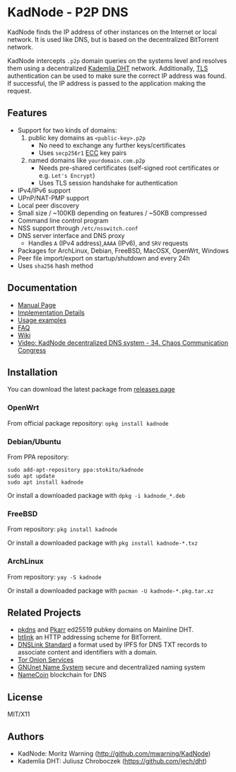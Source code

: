 # KadNode - P2P DNS

KadNode finds the IP address of other instances on the Internet or local network.
It is used like DNS, but is based on the decentralized BitTorrent network.

KadNode intercepts `.p2p` domain queries on the systems level and resolves them using a decentralized [Kademlia DHT](https://en.wikipedia.org/wiki/Kademlia) network.
Additionally, [TLS](https://en.wikipedia.org/wiki/Transport_Layer_Security) authentication can be used to make sure the correct IP address was found.
If successful, the IP address is passed to the application making the request.


## Features

* Support for two kinds of domains:
  1. public key domains as `<public-key>.p2p`
     * No need to exchange any further keys/certificates
     * Uses `secp256r1` [ECC](https://en.wikipedia.org/wiki/Elliptic-curve_cryptography) key pairs
  2. named domains like `yourdomain.com.p2p`
     * Needs pre-shared certificates (self-signed root certificates or e.g. `Let's Encrypt`)
     * Uses TLS session handshake for authentication
* IPv4/IPv6 support
* UPnP/NAT-PMP support
* Local peer discovery
* Small size / ~100KB depending on features / ~50KB compressed
* Command line control program
* NSS support through `/etc/nsswitch.conf`
* DNS server interface and DNS proxy
  * Handles `A` (IPv4 address),`AAAA` (IPv6), and `SRV` requests
* Packages for ArchLinux, Debian, FreeBSD, MacOSX, OpenWrt, Windows
* Peer file import/export on startup/shutdown and every 24h
* Uses `sha256` hash method


## Documentation

- [Manual Page](misc/manpage.md)
- [Implementation Details](misc/implementation.md)
- [Usage examples](misc/examples.md)
- [FAQ](misc/faq.md)
- [Wiki](https://github.com/mwarning/KadNode/wiki/)
- [Video: KadNode decentralized DNS system - 34. Chaos Communication Congress](https://www.youtube.com/watch?v=DFFNEoEYItE)


## Installation
You can download the latest package from [releases page](https://github.com/mwarning/KadNode/releases/)


### OpenWrt
From official package repository:
`opkg install kadnode`


### Debian/Ubuntu
From PPA repository:
```
sudo add-apt-repository ppa:stokito/kadnode
sudo apt update
sudo apt install kadnode
```

Or install a downloaded package with `dpkg -i kadnode_*.deb`


### FreeBSD
From repository: `pkg install kadnode`

Or install a downloaded package with `pkg install kadnode-*.txz`


### ArchLinux
From repository: `yay -S kadnode`

Or install a downloaded package with `pacman -U kadnode-*.pkg.tar.xz`


## Related Projects

* [pkdns](https://github.com/pubky/pkdns) and [Pkarr](https://github.com/pubky/pkarr) ed25519 pubkey domains on Mainline DHT.
* [btlink](https://github.com/anacrolix/btlink) an HTTP addressing scheme for BitTorrent.
* [DNSLink Standard](https://dnslink.org/) a format used by IPFS for DNS TXT records to associate content and identifiers with a domain.
* [Tor Onion Services](https://en.wikipedia.org/wiki/.onion)
* [GNUnet Name System](https://gnunet.org/) secure and decentralized naming system
* [NameCoin](https://www.namecoin.org/) blockchain for DNS


## License

  MIT/X11


## Authors

  * KadNode: Moritz Warning (http://github.com/mwarning/KadNode)
  * Kademlia DHT: Juliusz Chroboczek (https://github.com/jech/dht)
